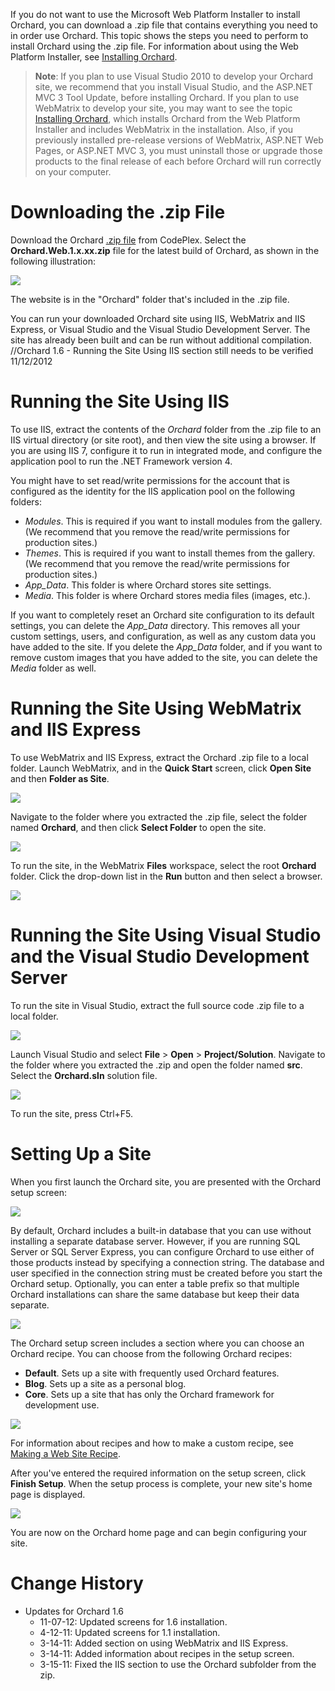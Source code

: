 
If you do not want to use the Microsoft Web Platform Installer to install Orchard, you can download a .zip file that contains everything you need to in order use Orchard. This topic shows the steps you need to perform to install Orchard using the .zip file. For information about using the Web Platform Installer, see [Installing Orchard](Installing-Orchard).

> **Note**: If you plan to use Visual Studio 2010 to develop your Orchard site, we recommend that you install Visual Studio, and the ASP.NET MVC 3 Tool Update, before installing Orchard. If you plan to use WebMatrix to develop your site, you may want to see the topic [Installing Orchard](Installing-Orchard), which installs Orchard from the Web Platform Installer and includes WebMatrix in the installation. Also, if you previously installed pre-release versions of WebMatrix, ASP.NET Web Pages, or ASP.NET MVC 3, you must uninstall those or upgrade those products to the final release of each before Orchard will run correctly on your computer.



# Downloading the .zip File

Download the Orchard [.zip file](http://orchard.codeplex.com/releases/view/90325) from CodePlex. Select the **Orchard.Web.1.x.xx.zip** file for the latest build of Orchard, as shown in the following illustration:

![](../Upload/screenshots/Install_downloadzip.png)

The website is in the "Orchard" folder that's included in the .zip file.

You can run your downloaded Orchard site using IIS, WebMatrix and IIS Express, or Visual Studio and the Visual Studio Development Server. The site has already been built and can be run without additional compilation.
//Orchard 1.6 - Running the Site Using IIS section still needs to be verified 11/12/2012
# Running the Site Using IIS

To use IIS, extract the contents of the _Orchard_ folder from the .zip file to an IIS virtual directory (or site root), and then view the site using a browser. If you are using IIS 7, configure it to run in integrated mode, and configure the application pool to run the .NET Framework version 4.

You might have to set read/write permissions for the account that is configured as the identity for the IIS application pool on the following folders:

* _Modules_. This is required if you want to install modules from the gallery. (We recommend that you remove the read/write permissions for production sites.)
* _Themes_. This is required if you want to install themes from the gallery. (We recommend that you remove the read/write permissions for production sites.)
* _App_Data_. This folder is where Orchard stores site settings.  
* _Media_. This folder is where Orchard stores media files (images, etc.).

If you want to completely reset an Orchard site configuration to its default settings, you can delete the _App_Data_ directory. This removes all your custom settings, users, and configuration, as well as any custom data you have added to the site. If you delete the _App_Data_ folder, and if you want to remove custom images that you have added to the site, you can delete the _Media_ folder as well.

# Running the Site Using WebMatrix and IIS Express

To use WebMatrix and IIS Express, extract the Orchard .zip file to a local folder. Launch WebMatrix, and in the **Quick Start** screen, click **Open Site** and then **Folder as Site**.

![](../Upload/screenshots_675/webmatrix_sitefromfolder_675.png)

 Navigate to the folder where you extracted the .zip file, select the folder named **Orchard**, and then click **Select Folder** to open the site.

![](../Upload/screenshots_675/webmatrix_selectfolder_675.png)

To run the site, in the WebMatrix **Files** workspace, select the root **Orchard** folder. Click the drop-down list in the **Run** button and then select a browser.

![](../Upload/screenshots_675/webmatrix_run_orchard_675.png)

# Running the Site Using Visual Studio and the Visual Studio Development Server

To run the site in Visual Studio, extract the full source code .zip file to a local folder.

![](../Upload/screenshots_675/contents_of_source_zip_file_675.png)

 Launch Visual Studio and select **File** > **Open** > **Project/Solution**. Navigate to the folder where you extracted the .zip and open the folder named **src**. Select the **Orchard.sln** solution file.

![](../Attachments/Manually-installing-Orchard-zip-file/OpenSolution.PNG)

To run the site, press Ctrl+F5.

# Setting Up a Site

When you first launch the Orchard site, you are presented with the Orchard setup screen: 

![](../Upload/screenshots/get_started_dialog_1.png)

By default, Orchard includes a built-in database that you can use without installing a separate database server. However, if you are running SQL Server or SQL Server Express, you can configure Orchard to use either of those products instead by specifying a connection string. The database and user specified in the connection string must be created before you start the Orchard setup.  Optionally, you can enter a table prefix so that multiple Orchard installations can share the same database but keep their data separate.

![](../Upload/screenshots_85/setup_sqlserver.png)

The Orchard setup screen includes a section where you can choose an Orchard recipe. You can choose from the following Orchard recipes:

* **Default**. Sets up a site with frequently used Orchard features.
* **Blog**. Sets up a site as a personal blog.
* **Core**. Sets up a site that has only the Orchard framework for development use.

![](../Upload/screenshots/get_started_recipe.png)

For information about recipes and how to make a custom recipe, see [Making a Web Site Recipe](http://orchardproject.net/docs/Making-a-Web-Site-Recipe.ashx). 

After you've entered the required information on the setup screen, click **Finish Setup**. When the setup process is complete, your new site's home page is displayed.

![](../Upload/screenshots_675/Install_finished.png)

You are now on the Orchard home page and can begin configuring your site.

  

# Change History
* Updates for Orchard 1.6
	* 11-07-12:  Updated screens for 1.6 installation.
	* 4-12-11: Updated screens for 1.1 installation.
    * 3-14-11:  Added section on using WebMatrix and IIS Express.
    * 3-14-11:  Added information about recipes in the setup screen.
    * 3-15-11:  Fixed the IIS section to use the Orchard subfolder from the zip.

